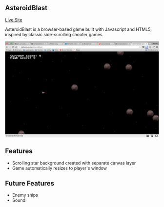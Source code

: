 ## AsteroidBlast

[Live Site][site]

[site]: http://michaelduke.nyc/AsteroidBlast/

AsteroidBlast is a browser-based game built with Javascript and HTML5, inspired by classic side-scrolling shooter games.

![screenshot](lib/asteroid.png)

## Features
- Scrolling star background created with separate canvas layer
- Game automatically resizes to player's window

## Future Features
- Enemy ships
- Sound
